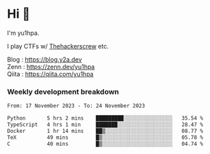# Hi 👋

I'm yu1hpa.

I play CTFs w/ [Thehackerscrew](https://www.thehackerscrew.team/) etc.

Blog : https://blog.y2a.dev  
Zenn : https://zenn.dev/yu1hpa  
Qiita : https://qiita.com/yu1hpa  

### Weekly development breakdown

<!--START_SECTION:waka-->

```txt
From: 17 November 2023 - To: 24 November 2023

Python       5 hrs 2 mins    █████████░░░░░░░░░░░░░░░░   35.54 %
TypeScript   4 hrs 1 min     ███████░░░░░░░░░░░░░░░░░░   28.47 %
Docker       1 hr 14 mins    ██▒░░░░░░░░░░░░░░░░░░░░░░   08.77 %
TeX          49 mins         █▒░░░░░░░░░░░░░░░░░░░░░░░   05.78 %
C            40 mins         █▒░░░░░░░░░░░░░░░░░░░░░░░   04.74 %
```

<!--END_SECTION:waka-->

